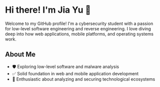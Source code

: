 # Hi there! I'm Jia Yu 👋

Welcome to my GitHub profile! I'm a cybersecurity student with a passion for low-level software engineering and reverse engineering. I love diving deep into how web applications, mobile platforms, and operating systems work.

## About Me
- 🛡️ Exploring low-level software and malware analysis
- ✅ Solid foundation in web and mobile application development
- 🧰 Enthusiastic about analyzing and securing technological ecosystems